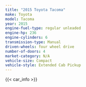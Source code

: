 ```yaml
---
title: "2015 Toyota Tacoma"
make: Toyota
model: Tacoma
year: 2015
engine-fuel-type: regular unleaded
engine-hp: 236
engine-cylinders: 6
transmission-type: Manual
driven-wheels: four wheel drive
number-of-doors: 4
market-category: N/A
vehicle-size: Compact
vehicle-style: Extended Cab Pickup
---
```


{{< car_info >}}
